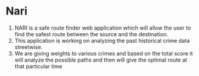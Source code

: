 # Nari

1. NARI is a safe route finder web application which will allow the user to find the safest route between the source and the destination.
2. This application is working on analyzing the past historical crime data streetwise.
3. We are giving weights to various crimes and based on the total score it will analyze the possible paths and then will give the optimal route at that particular time
